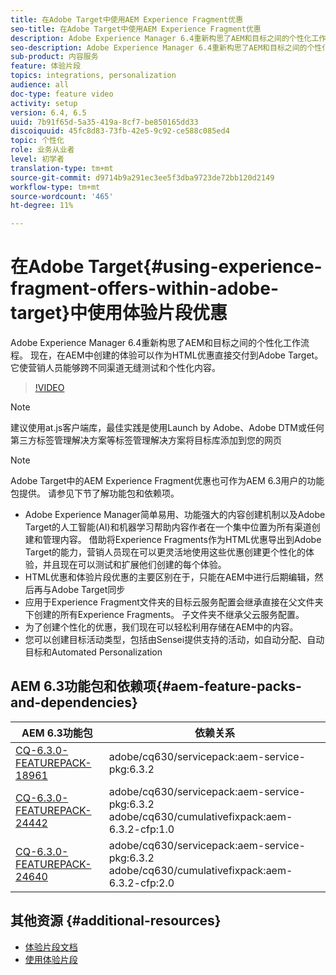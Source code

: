```yaml
---
title: 在Adobe Target中使用AEM Experience Fragment优惠
seo-title: 在Adobe Target中使用AEM Experience Fragment优惠
description: Adobe Experience Manager 6.4重新构思了AEM和目标之间的个性化工作流程。 现在，在AEM中创建的体验可以作为HTML优惠直接交付到Adobe Target。 它使营销人员能够跨不同渠道无缝测试和个性化内容。
seo-description: Adobe Experience Manager 6.4重新构思了AEM和目标之间的个性化工作流程。 现在，在AEM中创建的体验可以作为HTML优惠直接交付到Adobe Target。 它使营销人员能够跨不同渠道无缝测试和个性化内容。
sub-product: 内容服务
feature: 体验片段
topics: integrations, personalization
audience: all
doc-type: feature video
activity: setup
version: 6.4, 6.5
uuid: 7b91f65d-5a35-419a-8cf7-be850165dd33
discoiquuid: 45fc8d83-73fb-42e5-9c92-ce588c085ed4
topic: 个性化
role: 业务从业者
level: 初学者
translation-type: tm+mt
source-git-commit: d9714b9a291ec3ee5f3dba9723de72bb120d2149
workflow-type: tm+mt
source-wordcount: '465'
ht-degree: 11%

---
```



# 在Adobe Target{#using-experience-fragment-offers-within-adobe-target}中使用体验片段优惠

Adobe Experience Manager 6.4重新构思了AEM和目标之间的个性化工作流程。 现在，在AEM中创建的体验可以作为HTML优惠直接交付到Adobe Target。 它使营销人员能够跨不同渠道无缝测试和个性化内容。

>[!VIDEO](https://video.tv.adobe.com/v/22383/?quality=12&learn=on)

>[!NOTE]
>
>建议使用at.js客户端库，最佳实践是使用Launch by Adobe、Adobe DTM或任何第三方标签管理解决方案等标签管理解决方案将目标库添加到您的网页

>[!NOTE]
>
>Adobe Target中的AEM Experience Fragment优惠也可作为AEM 6.3用户的功能包提供。 请参见下节了解功能包和依赖项。


* Adobe Experience Manager简单易用、功能强大的内容创建机制以及Adobe Target的人工智能(AI)和机器学习帮助内容作者在一个集中位置为所有渠道创建和管理内容。 借助将Experience Fragments作为HTML优惠导出到Adobe Target的能力，营销人员现在可以更灵活地使用这些优惠创建更个性化的体验，并且现在可以测试和扩展他们创建的每个体验。
* HTML优惠和体验片段优惠的主要区别在于，只能在AEM中进行后期编辑，然后再与Adobe Target同步
* 应用于Experience Fragment文件夹的目标云服务配置会继承直接在父文件夹下创建的所有Experience Fragments。 子文件夹不继承父云服务配置。
* 为了创建个性化的优惠，我们现在可以轻松利用存储在AEM中的内容。
* 您可以创建目标活动类型，包括由Sensei提供支持的活动，如自动分配、自动目标和Automated Personalization

## AEM 6.3功能包和依赖项{#aem-feature-packs-and-dependencies}

| AEM 6.3功能包 | 依赖关系 |
| ------------------------------------------------------------------------------------------------------------------------------------------------------------------------------------------------------- | --------------------------------------------------------------------------------------------- |
| [CQ-6.3.0-FEATUREPACK-18961](https://www.adobeaemcloud.com/content/marketplace/marketplaceProxy.html?packagePath=/content/companies/public/adobe/packages/cq630/featurepack/cq-6.3.0-featurepack-18961) | adobe/cq630/servicepack:aem-service-pkg:6.3.2 |
| [CQ-6.3.0-FEATUREPACK-24442](https://www.adobeaemcloud.com/content/marketplace/marketplaceProxy.html?packagePath=/content/companies/public/adobe/packages/cq630/featurepack/cq-6.3.0-featurepack-24442) | adobe/cq630/servicepack:aem-service-pkg:6.3.2 adobe/cq630/cumulativefixpack:aem-6.3.2-cfp:1.0 |
| [CQ-6.3.0-FEATUREPACK-24640](https://www.adobeaemcloud.com/content/marketplace/marketplaceProxy.html?packagePath=/content/companies/public/adobe/packages/cq630/featurepack/cq-6.3.0-featurepack-24640) | adobe/cq630/servicepack:aem-service-pkg:6.3.2 adobe/cq630/cumulativefixpack:aem-6.3.2-cfp:2.0 |

## 其他资源 {#additional-resources}

* [体验片段文档](https://helpx.adobe.com/experience-manager/6-5/sites/authoring/using/experience-fragments.html)
* [使用体验片段](/help/sites/experience-fragments/experience-fragments-feature-video-use.md)
